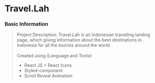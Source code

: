 # Travel.Lah

### Basic Information

> Project Description: Travel.Lah is an Indonesian travelling landing page, which giving information about the best destinations in Indonesia for all the tourists around the world. <br/><br/>
> Created using (Language and Tools): 
> - React JS + React Icons
> - Styled-component
> - Scroll Reveal Animation

